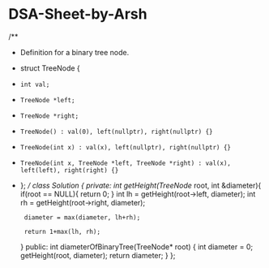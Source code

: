 # DSA-Sheet-by-Arsh

/**
 * Definition for a binary tree node.
 * struct TreeNode {
 *     int val;
 *     TreeNode *left;
 *     TreeNode *right;
 *     TreeNode() : val(0), left(nullptr), right(nullptr) {}
 *     TreeNode(int x) : val(x), left(nullptr), right(nullptr) {}
 *     TreeNode(int x, TreeNode *left, TreeNode *right) : val(x), left(left), right(right) {}
 * };
 */
class Solution {
private:
    int getHeight(TreeNode* root, int &diameter){
        if(root == NULL){
            return 0;
        }
        int lh = getHeight(root->left, diameter);
        int rh = getHeight(root->right, diameter);
        
        diameter = max(diameter, lh+rh);
        
        return 1+max(lh, rh);
    }
public:
    int diameterOfBinaryTree(TreeNode* root) {
        int diameter = 0;
        getHeight(root, diameter);
        return diameter;
    }
};
